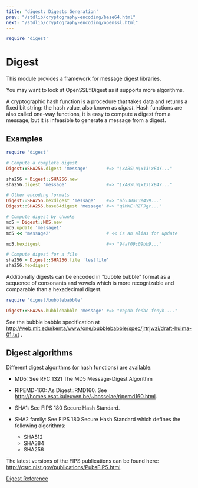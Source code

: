 ```yaml
---
title: 'digest: Digests Generation'
prev: "/stdlib/cryptography-encoding/base64.html"
next: "/stdlib/cryptography-encoding/openssl.html"
---
```



```ruby
require 'digest'
```

# Digest

This module provides a framework for message digest libraries.

You may want to look at OpenSSL::Digest as it supports more algorithms.

A cryptographic hash function is a procedure that takes data and returns
a fixed bit string: the hash value, also known as *digest*. Hash
functions are also called one-way functions, it is easy to compute a
digest from a message, but it is infeasible to generate a message from a
digest.

## Examples


```ruby
require 'digest'

# Compute a complete digest
Digest::SHA256.digest 'message'       #=> "\xABS\n\x13\xE4Y..."

sha256 = Digest::SHA256.new
sha256.digest 'message'               #=> "\xABS\n\x13\xE4Y..."

# Other encoding formats
Digest::SHA256.hexdigest 'message'    #=> "ab530a13e459..."
Digest::SHA256.base64digest 'message' #=> "q1MKE+RZFJgr..."

# Compute digest by chunks
md5 = Digest::MD5.new
md5.update 'message1'
md5 << 'message2'                     # << is an alias for update

md5.hexdigest                         #=> "94af09c09bb9..."

# Compute digest for a file
sha256 = Digest::SHA256.file 'testfile'
sha256.hexdigest
```

Additionally digests can be encoded in "bubble babble" format as a
sequence of consonants and vowels which is more recognizable and
comparable than a hexadecimal digest.


```ruby
require 'digest/bubblebabble'

Digest::SHA256.bubblebabble 'message' #=> "xopoh-fedac-fenyh-..."
```

See the bubble babble specification at
http://web.mit.edu/kenta/www/one/bubblebabble/spec/jrtrjwzi/draft-huima-01.txt
.

## Digest algorithms

Different digest algorithms (or hash functions) are available:

* MD5: See RFC 1321 The MD5 Message-Digest Algorithm
* RIPEMD-160: As Digest::RMD160. See
  http://homes.esat.kuleuven.be/~bosselae/ripemd160.html.

* SHA1: See FIPS 180 Secure Hash Standard.
* SHA2 family: See FIPS 180 Secure Hash Standard which defines the
  following algorithms:
  * SHA512
  * SHA384
  * SHA256

The latest versions of the FIPS publications can be found here:
http://csrc.nist.gov/publications/PubsFIPS.html.

<a
href='https://ruby-doc.org/stdlib-2.5.0/libdoc/digest/rdoc/Digest.html'
class='ruby-doc remote' target='_blank'>Digest Reference</a>

